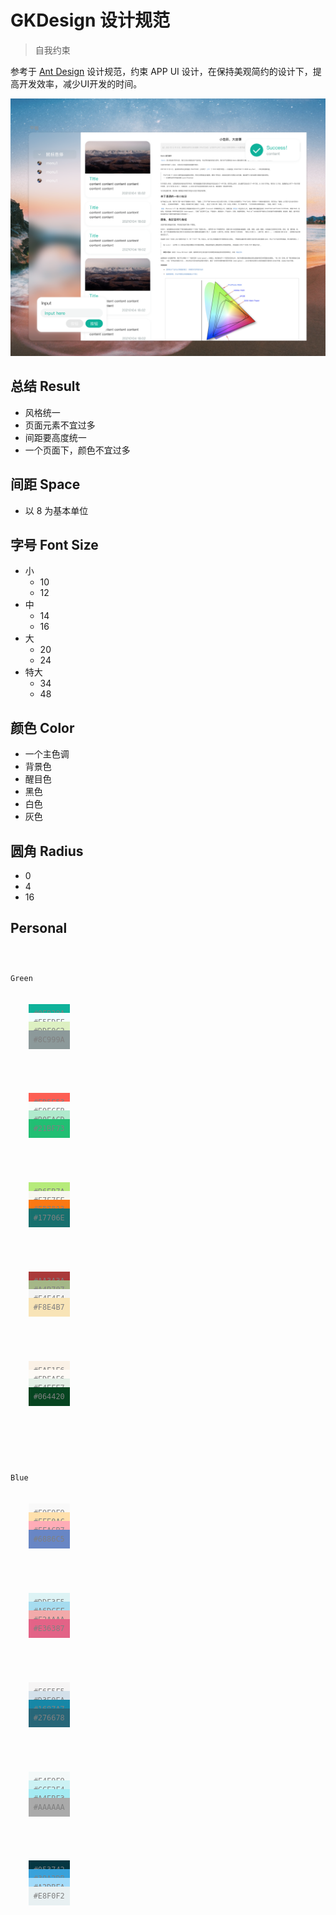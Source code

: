 # GKDesign 设计规范

> 自我约束

参考于 [Ant Design](https://ant.design/docs/spec/introduce-cn) 设计规范，约束 APP UI 设计，在保持美观简约的设计下，提高开发效率，减少UI开发的时间。

![demo](./demo.png)

## 总结 Result

- 风格统一
- 页面元素不宜过多
- 间距要高度统一
- 一个页面下，颜色不宜过多

## 间距 Space

- 以 8 为基本单位
  
## 字号 Font Size

- 小
  - 10
  - 12
- 中
  - 14
  - 16
- 大
  - 20
  - 24
- 特大
  - 34
  - 48

## 颜色 Color

- 一个主色调
- 背景色
- 醒目色
- 黑色
- 白色
- 灰色

## 圆角 Radius

- 0
- 4
- 16

## Personal

<code>
<p>
Green
<p style="padding:16px 0">
    <span style="background:#0EB29A;color:grey;padding:8px">#0EB29A</span>
    <span style="background:#F5FDFF;color:grey;padding:8px">#F5FDFF</span>
    <span style="background:#DDF0C2;color:grey;padding:8px">#DDF0C2</span>
    <span style="background:#8C999A;color:grey;padding:8px">#8C999A</span>
</p>
<p style="padding:16px 0">
    <span style="background:#FD5E53;color:grey;padding:8px">#FD5E53</span>
    <span style="background:#F9FCFB;color:grey;padding:8px">#F9FCFB</span>
    <span style="background:#B0EACD;color:grey;padding:8px">#B0EACD</span>
    <span style="background:#21BF73;color:grey;padding:8px">#21BF73</span>
</p>
<p style="padding:16px 0">
    <span style="background:#B6EB7A;color:grey;padding:8px">#B6EB7A</span>
    <span style="background:#F7F7EE;color:grey;padding:8px">#F7F7EE</span>
    <span style="background:#FB7813;color:grey;padding:8px">#FB7813</span>
    <span style="background:#17706E;color:grey;padding:8px">#17706E</span>
</p>
<p style="padding:16px 0">
    <span style="background:#AA3A3A;color:grey;padding:8px">#AA3A3A</span>
    <span style="background:#A4B787;color:grey;padding:8px">#A4B787</span>
    <span style="background:#F4F4F4;color:grey;padding:8px">#F4F4F4</span>
    <span style="background:#F8E4B7;color:grey;padding:8px">#F8E4B7</span>
</p>
<p style="padding:16px 0">
    <span style="background:#FAF1E6;color:grey;padding:8px">#FAF1E6</span>
    <span style="background:#FDFAF6;color:grey;padding:8px">#FDFAF6</span>
    <span style="background:#E4EFE7;color:grey;padding:8px">#E4EFE7</span>
    <span style="background:#064420;color:grey;padding:8px">#064420</span>
</p>
</p>

<p>
Blue
<p style="padding:16px 0">
    <span style="background:#F9F9F9;color:grey;padding:8px">#F9F9F9</span>
    <span style="background:#FFE0AC;color:grey;padding:8px">#FFE0AC</span>
    <span style="background:#FFACB7;color:grey;padding:8px">#FFACB7</span>
    <span style="background:#6886C5;color:grey;padding:8px">#6886C5</span>
</p>
<p style="padding:16px 0">
    <span style="background:#DDF3F5;color:grey;padding:8px">#DDF3F5</span>
    <span style="background:#A6DCEF;color:grey;padding:8px">#A6DCEF</span>
    <span style="background:#F2AAAA;color:grey;padding:8px">#F2AAAA</span>
    <span style="background:#E36387;color:grey;padding:8px">#E36387</span>
</p>
<p style="padding:16px 0">
    <span style="background:#F6F5F5;color:grey;padding:8px">#F6F5F5</span>
    <span style="background:#D3E0EA;color:grey;padding:8px">#D3E0EA</span>
    <span style="background:#1687A7;color:grey;padding:8px">#1687A7</span>
    <span style="background:#276678;color:grey;padding:8px">#276678</span>
</p>
<p style="padding:16px 0">
    <span style="background:#F4F9F9;color:grey;padding:8px">#F4F9F9</span>
    <span style="background:#CCF2F4;color:grey;padding:8px">#CCF2F4</span>
    <span style="background:#A4EBF3;color:grey;padding:8px">#A4EBF3</span>
    <span style="background:#AAAAAA;color:grey;padding:8px">#AAAAAA</span>
</p>
<p style="padding:16px 0">
    <span style="background:#053742;color:grey;padding:8px">#053742</span>
    <span style="background:#39A2DB;color:grey;padding:8px">#39A2DB</span>
    <span style="background:#A2DBFA;color:grey;padding:8px">#A2DBFA</span>
    <span style="background:#E8F0F2;color:grey;padding:8px">#E8F0F2</span>
</p>
</p>
</code>